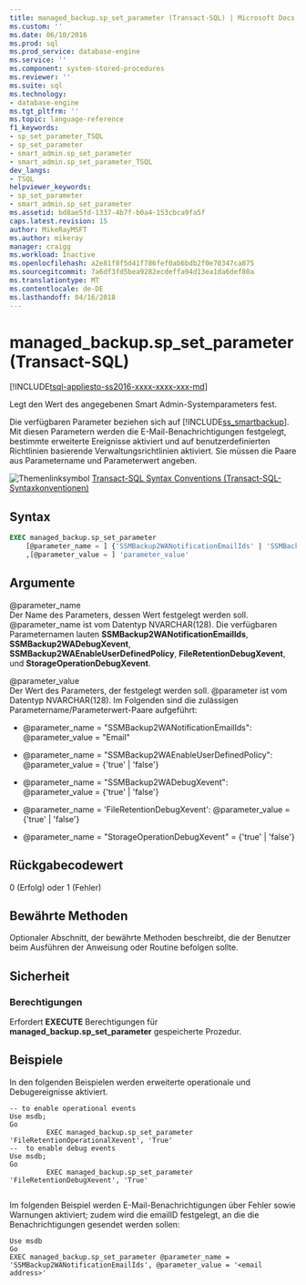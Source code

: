 ```yaml
---
title: managed_backup.sp_set_parameter (Transact-SQL) | Microsoft Docs
ms.custom: ''
ms.date: 06/10/2016
ms.prod: sql
ms.prod_service: database-engine
ms.service: ''
ms.component: system-stored-procedures
ms.reviewer: ''
ms.suite: sql
ms.technology:
- database-engine
ms.tgt_pltfrm: ''
ms.topic: language-reference
f1_keywords:
- sp_set_parameter_TSQL
- sp_set_parameter
- smart_admin.sp_set_parameter
- smart_admin.sp_set_parameter_TSQL
dev_langs:
- TSQL
helpviewer_keywords:
- sp_set_parameter
- smart_admin.sp_set_parameter
ms.assetid: bd8ae5fd-1337-4b7f-b0a4-153cbca9fa5f
caps.latest.revision: 15
author: MikeRayMSFT
ms.author: mikeray
manager: craigg
ms.workload: Inactive
ms.openlocfilehash: a2e81f8f5d41f786fef0ab6bdb2f0e70347ca875
ms.sourcegitcommit: 7a6df3fd5bea9282ecdeffa94d13ea1da6def80a
ms.translationtype: MT
ms.contentlocale: de-DE
ms.lasthandoff: 04/16/2018
---
```

# <a name="managedbackupspsetparameter-transact-sql"></a>managed_backup.sp_set_parameter (Transact-SQL)
[!INCLUDE[tsql-appliesto-ss2016-xxxx-xxxx-xxx-md](../../includes/tsql-appliesto-ss2016-xxxx-xxxx-xxx-md.md)]

  Legt den Wert des angegebenen Smart Admin-Systemparameters fest.  
  
 Die verfügbaren Parameter beziehen sich auf [!INCLUDE[ss_smartbackup](../../includes/ss-smartbackup-md.md)]. Mit diesen Parametern werden die E-Mail-Benachrichtigungen festgelegt, bestimmte erweiterte Ereignisse aktiviert und auf benutzerdefinierten Richtlinien basierende Verwaltungsrichtlinien aktiviert. Sie müssen die Paare aus Parametername und Parameterwert angeben.  

  
 ![Themenlinksymbol](../../database-engine/configure-windows/media/topic-link.gif "Topic link icon") [Transact-SQL Syntax Conventions (Transact-SQL-Syntaxkonventionen)](../../t-sql/language-elements/transact-sql-syntax-conventions-transact-sql.md)  
  
## <a name="syntax"></a>Syntax  
  
```sql  
EXEC managed_backup.sp_set_parameter   
    [@parameter_name = ] {'SSMBackup2WANotificationEmailIds' | 'SSMBackup2WAEnableUserDefinedPolicy' | 'SSMBackup2WADebugXevent' | 'FileRetentionDebugXevent' | 'StorageOperationDebugXevent'}  
    ,[@parameter_value = ] 'parameter_value'  
```  
  
##  <a name="Arguments"></a> Argumente  
 @parameter_name  
 Der Name des Parameters, dessen Wert festgelegt werden soll. @parameter_name ist vom Datentyp NVARCHAR(128). Die verfügbaren Parameternamen lauten **SSMBackup2WANotificationEmailIds**, **SSMBackup2WADebugXevent**, **SSMBackup2WAEnableUserDefinedPolicy**, **FileRetentionDebugXevent**, und **StorageOperationDebugXevent**.  
  
 @parameter_value  
 Der Wert des Parameters, der festgelegt werden soll. @parameter ist vom Datentyp NVARCHAR(128).  Im Folgenden sind die zulässigen Parametername/Parameterwert-Paare aufgeführt:  
  
-   @parameter_name = "SSMBackup2WANotificationEmailIds": @parameter_value = "Email"  
  
-   @parameter_name = "SSMBackup2WAEnableUserDefinedPolicy": @parameter_value = {'true' | 'false'}  
  
-   @parameter_name = "SSMBackup2WADebugXevent": @parameter_value = {'true' | 'false'}  
  
-   @parameter_name = 'FileRetentionDebugXevent': @parameter_value = {'true' | 'false'}  
  
-   @parameter_name = "StorageOperationDebugXevent" = {'true' | 'false'}  
  
## <a name="return-code-value"></a>Rückgabecodewert  
 0 (Erfolg) oder 1 (Fehler)  
  
## <a name="best-practices"></a>Bewährte Methoden  
 Optionaler Abschnitt, der bewährte Methoden beschreibt, die der Benutzer beim Ausführen der Anweisung oder Routine befolgen sollte.  
  
## <a name="security"></a>Sicherheit  
  
### <a name="permissions"></a>Berechtigungen  
 Erfordert **EXECUTE** Berechtigungen für **managed_backup.sp_set_parameter** gespeicherte Prozedur.  
  
## <a name="examples"></a>Beispiele  
 In den folgenden Beispielen werden erweiterte operationale und Debugereignisse aktiviert.  
  
```  
-- to enable operational events  
Use msdb;  
Go  
         EXEC managed_backup.sp_set_parameter 'FileRetentionOperationalXevent', 'True'  
--  to enable debug events  
Use msdb;  
Go  
         EXEC managed_backup.sp_set_parameter 'FileRetentionDebugXevent', 'True'  
  
```  
  
 Im folgenden Beispiel werden E-Mail-Benachrichtigungen über Fehler sowie Warnungen aktiviert; zudem wird die emailID festgelegt, an die die Benachrichtigungen gesendet werden sollen:  
  
```  
Use msdb  
Go  
EXEC managed_backup.sp_set_parameter @parameter_name = 'SSMBackup2WANotificationEmailIds', @parameter_value = '<email address>'  
  
```  
  
  
